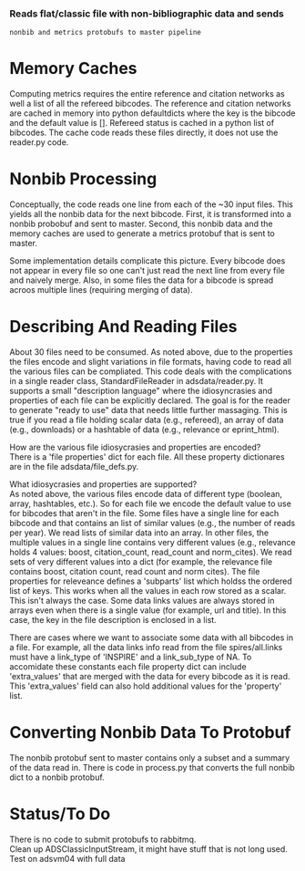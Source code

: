 
### Reads flat/classic file with non-bibliographic data and sends
    nonbib and metrics protobufs to master pipeline 


# Memory Caches
Computing metrics requires the entire reference and citation networks
as well a list of all the refereed bibcodes.  The reference and
citation networks are cached in memory into python defaultdicts where
the key is the bibcode and the default value is [].  Refereed status
is cached in a python list of bibcodes.  The cache code reads these
files directly, it does not use the reader.py code.

# Nonbib Processing
Conceptually, the code reads one line from each of the ~30 input
files.  This yields all the nonbib data for the next bibcode.  First, it is
transformed into a nonbib probobuf and sent to master.  Second, this
nonbib data and the memory caches are used to generate a metrics
protobuf that is sent to master.

Some implementation details complicate this picture.  Every bibcode
does not appear in every file so one can't just read the next line
from every file and naively merge.  Also, in some files the data for a
bibcode is spread acroos multiple lines (requiring merging of data).

# Describing And Reading Files  
About 30 files need to be consumed.  As noted above, due to the
properties the files encode and slight variations in file formats,
having code to read all the various files can be compliated.  This
code deals with the complications in a single reader class, 
StandardFileReader in adsdata/reader.py.  It supports a small
"description language" where the idiosyncrasies and properties of each
file can be explicitly declared.  The goal is for the reader to
generate "ready to use" data that needs little further massaging.
This is true if you read a file holding scalar data (e.g., refereed),
an array of data (e.g., downloads) or a hashtable of data (e.g.,
relevance or eprint_html).   

How are the various file idiosycrasies and properties are encoded?  
There is a 'file properties' dict for each file.  All these
property dictionares are in the file adsdata/file_defs.py.


What idiosycrasies and properties are supported?  
As noted above, the various files encode data of different type
(boolean, array, hashtables, etc.).  So for each file we encode the
default value to use for bibcodes that aren't in the file.
Some files have a single line for each bibcode and that contains an
list of similar values (e.g., the number of reads per year).  We read
lists of similar data into an array.  In other files, the multiple
values in a single line contains very different values (e.g.,
relevance holds 4 values: boost, citation_count, read_count and
norm_cites).
We read sets of very different values into a dict (for example, the
relevance file contains boost, citation count, read count and norm
cites).  The file properties for releveance defines a 'subparts' list
which holdss the ordered list of keys.
This works when all the values in each row stored as a scalar.  This
isn't always the case.  Some data links values are always stored in
arrays even when there is a single value (for example, url and
title).  In this case, the key in the file description is enclosed in
a list.  

There are
cases where we want to associate some data with all bibcodes in a
file.  For example, all the data links info read from the file
spires/all.links must have a link_type of 'INSPIRE' and a
link_sub_type of NA.  To accomidate these constants each file property
dict can include 'extra_values' that are merged with the data for
every bibcode as it is read.  This 'extra_values' field can also hold
additional values for the 'property' list.

# Converting Nonbib Data To Protobuf
The nonbib protobuf sent to master contains only a subset and a
summary of the data read in.  There is code in process.py that
converts the full nonbib dict to a nonbib protobuf.  

# Status/To Do
There is no code to submit protobufs to rabbitmq.  
Clean up ADSClassicInputStream, it might have stuff that is not long
used.  
Test on adsvm04 with full data  

